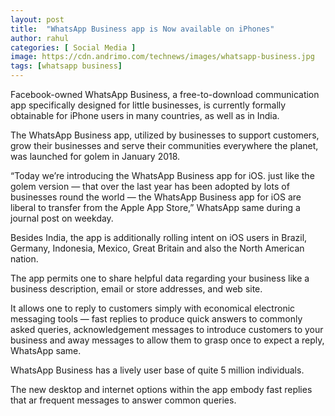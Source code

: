```yaml
---
layout: post
title:  "WhatsApp Business app is Now available on iPhones"
author: rahul
categories: [ Social Media ]
image: https://cdn.andrimo.com/technews/images/whatsapp-business.jpg
tags: [whatsapp business]
---
```

Facebook-owned WhatsApp Business, a free-to-download communication app specifically designed for little businesses, is currently formally obtainable for iPhone users in many countries, as well as in India.

The WhatsApp Business app, utilized by businesses to support customers, grow their businesses and serve their communities everywhere the planet, was launched for golem in January 2018.

“Today we’re introducing the WhatsApp Business app for iOS. just like the golem version — that over the last year has been adopted by lots of businesses round the world — the WhatsApp Business app for iOS are liberal to transfer from the Apple App Store,” WhatsApp same during a journal post on weekday.

Besides India, the app is additionally rolling intent on iOS users in Brazil, Germany, Indonesia, Mexico, Great Britain and also the North American nation.

The app permits one to share helpful data regarding your business like a business description, email or store addresses, and web site.

It allows one to reply to customers simply with economical electronic messaging tools — fast replies to produce quick answers to commonly asked queries, acknowledgement messages to introduce customers to your business and away messages to allow them to grasp once to expect a reply, WhatsApp same.

WhatsApp Business has a lively user base of quite 5 million individuals.

The new desktop and internet options within the app embody fast replies that ar frequent messages to answer common queries.
